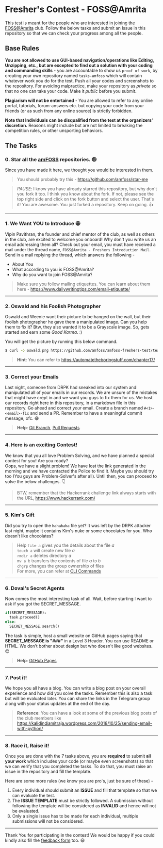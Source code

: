# Fresher's Contest - FOSS@Amrita

This test is meant for the people who are interested in joining the [FOSS@Amrita](https://github.com/amfoss) club.
Follow the below tasks and submit an Issue in this repository so that we can check your progress among all the people.

## Base Rules

**You are not allowed to use GUI-based navigation/operations like Editing, Unzipping, etc., but are excepted to find out a solution with your coding and commanding skills** - you are accountable to show us ```proof of work```, by creating your own repository named `tasks-amfoss` which will contain whatever work you do for the test. Push all your codes and screenshots to the repository. For avoiding malpractice, make your repository as  _private_  so that no one can take your code. Make it _public_ before you submit.

**Plagiarism will not be entertained** - You are allowed to refer to any online portal, tutorials, forum-answers etc. but copying your code from your friends (or as such from any online source) is strictly forbidden. 

**Note that Individuals can be disqualified from the test at the organizers' discretion.** Reasons might include but are not limited to breaking the competition rules, or other unsporting behaviors.

## The Tasks

### 0. Star all the [amFOSS](https://github.com/amfoss) repositories. :smile:

Since you have made it here, we thought you would be interested in them.

> You should probably try this - https://github.com/amfoss/star-me

> *PAUSE*: I know you have already starred this repository, but why don't you fork it too. I think you know about the fork. If not, please see the top right side and click on the fork button and select the user. That's it! You are awesome. You just forked a repository. Keep on going. :+1:

---------------------------

### 1.  We Want YOU to Introduce :grinning:

Vipin Pavithran, the founder and chief mentor of the club, as well as others in the club,  are excited to welcome you onboard! Why don't you write us an email addressing them all? Check out your email, you must have received a mail under the thread name, `FOSS@Amrita - Freshers Introduction Mail`.  Send in a mail replying the thread, which answers the following -

   - About You
   - What according to you is FOSS@Amrita?
   - Why do you want to join FOSS@Amrita?

> Make sure you follow mailing etiquettes. You can learn about them here - https://www.dailywritingtips.com/email-etiquette/

---------------------------

### 2. Oswald and his Foolish Photographer

Oswald and Weenie want their picture to be hanged on the wall, but their foolish photographer he gave them a manipulated image. Can you help them to fix it? Btw, they also wanted it to be a Grayscale image. So, gets started and earn some *Good Karma*. :)

You will get the picture by running this below command.

```bash
$ curl -o oswald.png https://github.com/amfoss/amfoss-freshers-test/test/blob/gh-pages/assets/oswald.png
```

> **Hint**: You can refer to https://automatetheboringstuff.com/chapter17/

---------------------------

### 3.  Correct your Emails

Last night, someone from DRPK had sneaked into our system and manipulated all of your emails in our records. We are unsure of the mistakes that might have crept in and we want you guys to fix them for us.  We host our records right here in this repository, in a markdown file in this repository. Go ahead and correct *your* email. Create a branch named `#<1>-<email>-fix` and send a PR. Remember to have a meaningful commit message, ofc. :grin:

> **Help**: [Git Branch](https://www.git-scm.com/docs/git-branch/1.7.10), [Pull Requests](https://help.github.com/en/articles/about-pull-requests)

---------------------------

### 4.  Here is an exciting Contest!

We know that you all love Problem Solving, and we have planned a special contest for you! Are you ready?  
Oops, we have a slight problem! We have lost the link generated in the morning and we have contacted the Police to find it. Maybe you should try too (You guys are Problem-Solver's after all). Until then, you can proceed to solve the below challenges. :point_down:

> BTW, remember that the Hackerrank challenge link always starts with the URL, https://www.hackerrank.com/

---------------------------

### 5.  Kim's Gift 

Did you try to open the `hahahaha` file yet? It was left by the DRPK attacker last night, maybe it contains Kim's nuke or some chocolates for you. Who doesn't like chocolates?

> Help
`file a` gives you the details about the file *a* </br>
`touch a` will create new file *a* </br>
`rmdir a` deletes directory *a* </br>
`mv a b` transfers the contents of file *a* to *b* </br>
`chgrp` changes the group ownership of files </br>
For more, you can refer at [CLI Commands](https://en.wikibooks.org/wiki/Guide_to_Unix/Commands/File_System_Utilities)

---------------------------

### 6. Doval's Secret Agents  

Now comes the most interesting task of all. Wait, before starting I want to ask if you got the SECRET_MESSAGE.

```python
if(SECRET_MESSAGE):
  task.proceed()
else:
  SECRET_MESSAGE.search()
```

The task is simple, host a small website on GitHub pages saying that **SECRET_MESSAGE is "###"** in a Level 3 Header. You can use README or HTML. We don't bother about design but who doesn't like good websites. :blush:

> **Help**: [GitHub Pages](https://pages.github.com/)

---------------------------

### 7.  Post it!

We hope you all have a blog. You can write a blog post on your overall experience and how did you solve the tasks. Remember this is also a task but will be evaluated later. You can share the links in the Telegram group along with your status updates at the end of the day.

> **Reference**: You can have a look at some of the previous blog posts of the club members like https://kalidindiamitraja.wordpress.com/2018/10/25/sending-email-with-python/

---------------------------

### 8. Race it, Raise it!  

Once you are done with the 7 tasks above, you are **required** to submit **all your work** which includes your code (or maybe even screenshots) so that we can verify that you completed the tasks.
To do that, you must raise an issue in the repository and fill the template.

Here are some more rules (we know you are pro's, just be sure of these) -
1.  Every individual should submit an **ISSUE** and fill that template so that we can evaluate the test. 
2.  The **ISSUE TEMPLATE** must be strictly followed. A submission without following the template will be considered as  **INVALID** and hence will not be evaluated.
3.  Only a single issue has to be made for each individual, multiple submissions will not be considered.

---------------------------

Thank You for participating in the contest!
We would be happy if you could kindly also fill the [feedback form](https://goo.gl/forms/QeU76AlyOTODS0vt1) too. :smiley:

